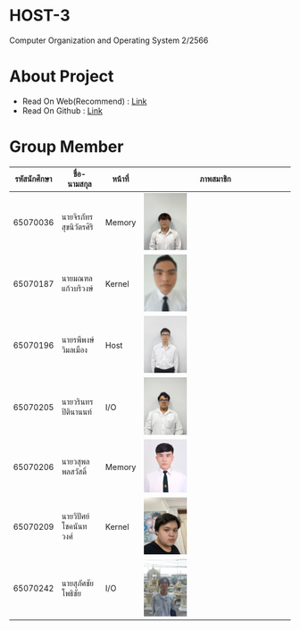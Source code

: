 # HOST-3
Computer Organization and Operating System 2/2566 
# About Project
- Read On Web(Recommend) : [Link](https://earth123456789.github.io/Host-3/)
- Read On Github : [Link](https://github.com/Earth123456789/Host-3/tree/main/src/content/docs)

# Group Member

|รหัสนักศึกษา|ชื่อ-นามสกุล|หน้าที่|ภาพสมาชิก|
|--------------|-----------|------------|------------|
|65070036|นายจิรภัทร สุขนิวัตรศิริ|Memory|<img src="src/assets/Member/65070036.jpg" width="30%" height="30%" text-align="middle">|
|65070187|นายมณฑล แก้วบริวงษ์|Kernel|<img src="src/assets/Member/65070187_1.png" width="30%" height="30%" text-align="middle">|
|65070196|นายรพีพงษ์ วิมลเมือง|Host|<img src="src/assets/Member/65070196.jpg" width="30%" height="30%" text-align="middle">|
|65070205|นายวรินทร ปิตินานนท์|I/O|<img src="src/assets/Member/65070205.jpg" width="30%" height="30%" text-align="middle">|
|65070206|นายวสุพล พลสวัสดิ์|Memory|<img src="src/assets/Member/65070206.jpg" width="30%" height="30%" text-align="middle">|
|65070209|นายวิปัศย์ โชคนันทวงศ์|Kernel|<img src="src/assets/Member/65070209.jpg" width="30%" height="30%" text-align="middle">|
|65070242|นายสุภัศชัย โพธิชัย|I/O|<img src="src/assets/Member/65070242.jpg" width="30%" height="30%" text-align="middle">|